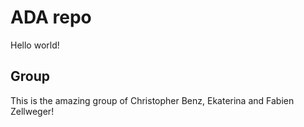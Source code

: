 # ADA repo

Hello world!

## Group
This is the amazing group of Christopher Benz, Ekaterina and Fabien Zellweger!
